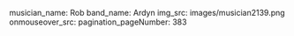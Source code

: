 musician_name: Rob
band_name: Ardyn
img_src: images/musician2139.png
onmouseover_src: 
pagination_pageNumber: 383